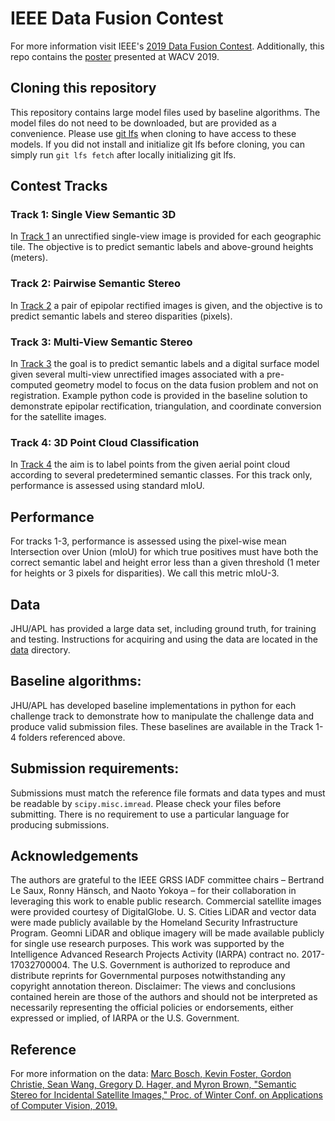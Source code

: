 # IEEE Data Fusion Contest
For more information visit IEEE's [2019 Data Fusion Contest](http://www.grss-ieee.org/community/technical-committees/data-fusion/2019-ieee-grss-data-fusion-contest/). Additionally, this repo contains the [poster](DFC2019-WACV2019-Poster.pdf) presented at WACV 2019.

## Cloning this repository
This repository contains large model files used by baseline algorithms. The model files do not need to be downloaded, but are provided as a convenience. Please use [git lfs](https://git-lfs.github.com/) when cloning to have access to these models. If you did not install and initialize git lfs before cloning, you can simply run `git lfs fetch` after locally initializing git lfs.

## Contest Tracks
### Track 1: Single View Semantic 3D
In [Track 1](track1) an unrectified single-view image is provided for each geographic tile. The objective is to predict semantic labels and above-ground heights (meters).

### Track 2: Pairwise Semantic Stereo
In [Track 2](track2) a pair of epipolar rectified images is given, and the objective is to predict semantic labels and stereo disparities (pixels).

### Track 3: Multi-View Semantic Stereo
In [Track 3](track3) the goal is to predict semantic labels and a digital surface model given several multi-view unrectified images associated with a pre-computed geometry model to focus on the data fusion problem and not on registration. Example python code is provided in the baseline solution to demonstrate epipolar rectification, triangulation, and coordinate conversion for the satellite images.

### Track 4: 3D Point Cloud Classification
In [Track 4](track4) the aim is to label points from the given aerial point cloud according to several predetermined semantic classes. For this track only, performance is assessed using standard mIoU.

## Performance
For tracks 1-3, performance is assessed using the pixel-wise mean Intersection over Union (mIoU) for which true positives must have both the correct semantic label and height error less than a given threshold (1 meter for heights or 3 pixels for disparities). We call this metric mIoU-3.

## Data
JHU/APL has provided a large data set, including ground truth, for training and testing. Instructions for acquiring and using the data are located in the [data](data) directory.

## Baseline algorithms:
JHU/APL has developed baseline implementations in python for each challenge track to demonstrate how to manipulate the challenge data and produce valid submission files. These baselines are available in the Track 1-4 folders referenced above.

## Submission requirements:
Submissions must match the reference file formats and data types and must be readable by `scipy.misc.imread`. Please check your files before submitting. There is no requirement to use a particular language for producing submissions.

## Acknowledgements
The authors are grateful to the IEEE GRSS IADF committee chairs – Bertrand Le Saux, Ronny Hänsch, and Naoto Yokoya – for their collaboration in leveraging this work to enable public research. Commercial satellite images were provided courtesy of DigitalGlobe. U. S. Cities LiDAR and vector data were made publicly available by the Homeland Security Infrastructure Program. Geomni LiDAR and oblique imagery will be made available publicly for single use research purposes. This work was supported by the Intelligence Advanced Research Projects Activity (IARPA) contract no. 2017-17032700004. The U.S. Government is authorized to reproduce and distribute reprints for Governmental purposes notwithstanding any copyright annotation thereon. Disclaimer: The views and conclusions contained herein are those of the authors and should not be interpreted as necessarily representing the official policies or endorsements, either expressed or implied, of IARPA or the U.S. Government.

## Reference
For more information on the data:
[Marc Bosch, Kevin Foster, Gordon Christie, Sean Wang, Gregory D. Hager, and Myron Brown, "Semantic Stereo for Incidental Satellite Images," Proc. of Winter Conf. on Applications of Computer Vision, 2019.](https://arxiv.org/abs/1811.08739)

